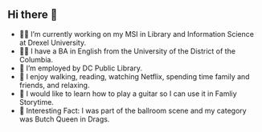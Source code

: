 ## Hi there 👋

- 👨‍💻 I’m currently working on my MSI in Library and Information Science at Drexel University.
- 👨‍🎓 I have a BA in English from the University of the District of the Columbia.
- 💼 I’m employed by DC Public Library.
- 🤩 I enjoy walking, reading, watching Netflix, spending time family and friends, and relaxing. 
- 🎸 I would like to learn how to play a guitar so I can use it in Famliy Storytime.
- 💄 Interesting Fact: I was part of the ballroom scene and my category was Butch Queen in Drags.
